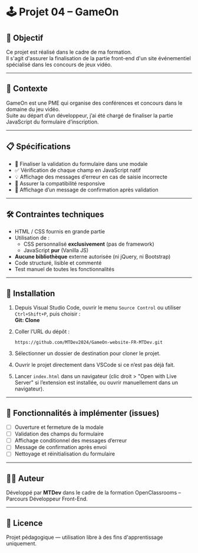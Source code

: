 # 🕹️ Projet 04 – GameOn

## 🎯 Objectif

Ce projet est réalisé dans le cadre de ma formation.  
Il s'agit d'assurer la finalisation de la partie front-end d'un site événementiel spécialisé dans les concours de jeux vidéo.

---

## 🧩 Contexte

GameOn est une PME qui organise des conférences et concours dans le domaine du jeu vidéo.  
Suite au départ d’un développeur, j’ai été chargé de finaliser la partie JavaScript du formulaire d’inscription.

---

## 📋 Spécifications

- 📝 Finaliser la validation du formulaire dans une modale
- ✅ Vérification de chaque champ en JavaScript natif
- 💡 Affichage des messages d’erreur en cas de saisie incorrecte
- 📱 Assurer la compatibilité responsive
- 💬 Affichage d’un message de confirmation après validation

---

## 🛠️ Contraintes techniques

- HTML / CSS fournis en grande partie
- Utilisation de :
  - CSS personnalisé **exclusivement** (pas de framework)
  - JavaScript **pur** (Vanilla JS)
- **Aucune bibliothèque** externe autorisée (ni jQuery, ni Bootstrap)
- Code structuré, lisible et commenté
- Test manuel de toutes les fonctionnalités

---


## 🚀 Installation

1. Depuis Visual Studio Code, ouvrir le menu `Source Control` ou utiliser `Ctrl+Shift+P`, puis choisir :  
   **Git: Clone**

2. Coller l’URL du dépôt :  
   ```
   https://github.com/MTDev2024/GameOn-website-FR-MTDev.git
   ```

3. Sélectionner un dossier de destination pour cloner le projet.

4. Ouvrir le projet directement dans VSCode si ce n’est pas déjà fait.

5. Lancer `index.html` dans un navigateur (clic droit > "Open with Live Server" si l’extension est installée, ou ouvrir manuellement dans un navigateur).

---

## 📌 Fonctionnalités à implémenter (issues)

- [ ] Ouverture et fermeture de la modale
- [ ] Validation des champs du formulaire
- [ ] Affichage conditionnel des messages d’erreur
- [ ] Message de confirmation après envoi
- [ ] Nettoyage et réinitialisation du formulaire

---

## 👨‍💻 Auteur

Développé par **MTDev** dans le cadre de la formation OpenClassrooms – Parcours Développeur Front-End.

---

## 📎 Licence

Projet pédagogique — utilisation libre à des fins d'apprentissage uniquement.
